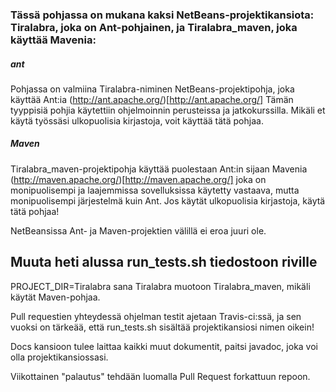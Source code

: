 ### Tässä pohjassa on mukana kaksi NetBeans-projektikansiota: Tiralabra, joka on Ant-pohjainen, ja Tiralabra_maven, joka käyttää Mavenia:

##### ant
Pohjassa on valmiina Tiralabra-niminen NetBeans-projektipohja, joka käyttää Ant:ia (http://ant.apache.org/)[http://ant.apache.org/]
Tämän tyyppisiä pohjia käytettiin ohjelmoinnin perusteissa ja jatkokurssilla. Mikäli et käytä työssäsi ulkopuolisia kirjastoja, voit käyttää tätä pohjaa.

##### Maven
Tiralabra_maven-projektipohja käyttää puolestaan Ant:in sijaan Mavenia (http://maven.apache.org/)[http://maven.apache.org/] joka on monipuolisempi ja laajemmissa sovelluksissa käytetty vastaava, mutta monipuolisempi järjestelmä kuin Ant.
Jos käytät ulkopuolisia kirjastoja, käytä tätä pohjaa!


NetBeansissa Ant- ja Maven-projektien välillä ei eroa juuri ole.


## Muuta heti alussa run_tests.sh tiedostoon riville 
PROJECT_DIR=Tiralabra
sana Tiralabra muotoon Tiralabra_maven, mikäli käytät Maven-pohjaa.

Pull requestien yhteydessä ohjelman testit ajetaan Travis-ci:ssä, ja sen vuoksi on tärkeää, että run_tests.sh sisältää projektikansiosi nimen oikein!

Docs kansioon tulee laittaa kaikki muut dokumentit, paitsi javadoc, joka voi olla projektikansiossasi.

Viikottainen "palautus" tehdään luomalla Pull Request forkattuun repoon.

